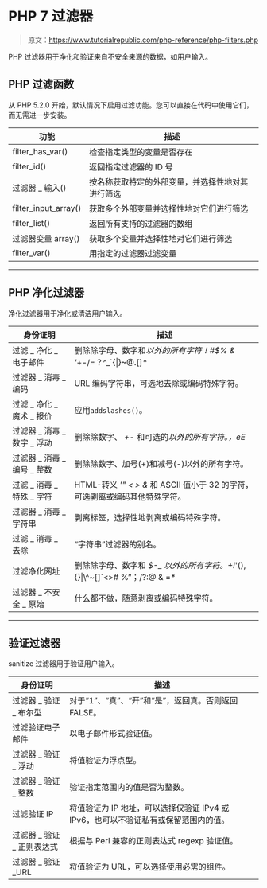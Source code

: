 # PHP 7 过滤器

> 原文：<https://www.tutorialrepublic.com/php-reference/php-filters.php>

PHP 过滤器用于净化和验证来自不安全来源的数据，如用户输入。

## PHP 过滤函数

从 PHP 5.2.0 开始，默认情况下启用过滤功能。您可以直接在代码中使用它们，而无需进一步安装。

| 功能 | 描述 |
| --- | --- |
| filter_has_var() | 检查指定类型的变量是否存在 |
| filter_id() | 返回指定过滤器的 ID 号 |
| 过滤器 _ 输入() | 按名称获取特定的外部变量，并选择性地对其进行筛选 |
| filter_input_array() | 获取多个外部变量并选择性地对它们进行筛选 |
| filter_list() | 返回所有支持的过滤器的数组 |
| 过滤器变量 array() | 获取多个变量并选择性地对它们进行筛选 |
| filter_var() | 用指定的过滤器过滤变量 |

* * *

## PHP 净化过滤器

净化过滤器用于净化或清洁用户输入。

| 身份证明 | 描述 |
| --- | --- |
| 过滤 _ 净化 _ 电子邮件 | 删除除字母、数字和*以外的所有字符！#$% & '*+-/=？^_`{&#124;}~@.[]* |
| 过滤器 _ 消毒 _ 编码 | URL 编码字符串，可选地去除或编码特殊字符。 |
| 过滤 _ 净化 _ 魔术 _ 报价 | 应用`addslashes()`。 |
| 过滤器 _ 消毒 _ 数字 _ 浮动 | 删除除数字、 *+-* 和可选的*以外的所有字符。，eE* |
| 过滤器 _ 消毒 _ 编号 _ 整数 | 删除除数字、加号(+)和减号(-)以外的所有字符。 |
| 过滤 _ 消毒 _ 特殊 _ 字符 | HTML-转义 *'" < > &* 和 ASCII 值小于 32 的字符，可选剥离或编码其他特殊字符。 |
| 过滤器 _ 消毒 _ 字符串 | 剥离标签，选择性地剥离或编码特殊字符。 |
| 过滤 _ 消毒 _ 去除 | “字符串”过滤器的别名。 |
| 过滤净化网址 | 删除除字母、数字和 *$-_ 以外的所有字符。+!*'(),{}&#124;\\^~[]`<># %”；/?:@ & =* |
| 过滤器 _ 不安全 _ 原始 | 什么都不做，随意剥离或编码特殊字符。 |

* * *

## 验证过滤器

sanitize 过滤器用于验证用户输入。

| 身份证明 | 描述 |
| --- | --- |
| 过滤器 _ 验证 _ 布尔型 | 对于“1”、“真”、“开”和“是”，返回真。否则返回 FALSE。 |
| 过滤验证电子邮件 | 以电子邮件形式验证值。 |
| 过滤器 _ 验证 _ 浮动 | 将值验证为浮点型。 |
| 过滤器 _ 验证 _ 整数 | 验证指定范围内的值是否为整数。 |
| 过滤验证 IP | 将值验证为 IP 地址，可以选择仅验证 IPv4 或 IPv6，也可以不验证私有或保留范围内的值。 |
| 过滤器 _ 验证 _ 正则表达式 | 根据与 Perl 兼容的正则表达式 regexp 验证值。 |
| 过滤器 _ 验证 _URL | 将值验证为 URL，可以选择使用必需的组件。 |